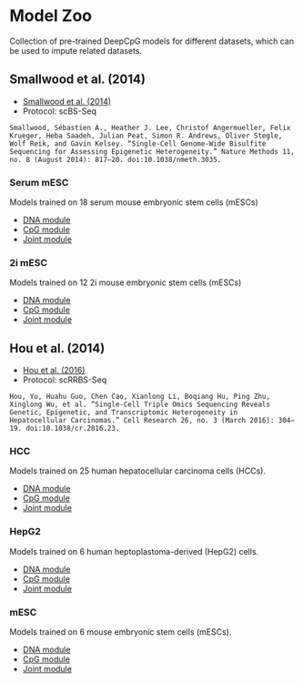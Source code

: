 # Model Zoo

Collection of pre-trained DeepCpG models for different datasets, which can be used to impute related datasets.



## Smallwood et al. (2014)

* [Smallwood et al. (2014)](http://www.nature.com/nmeth/journal/v11/n8/full/nmeth.3035.html)
* Protocol: scBS-Seq

```
Smallwood, Sébastien A., Heather J. Lee, Christof Angermueller, Felix Krueger, Heba Saadeh, Julian Peat, Simon R. Andrews, Oliver Stegle, Wolf Reik, and Gavin Kelsey. “Single-Cell Genome-Wide Bisulfite Sequencing for Assessing Epigenetic Heterogeneity.” Nature Methods 11, no. 8 (August 2014): 817–20. doi:10.1038/nmeth.3035.
```

### Serum mESC

Models trained on 18 serum mouse embryonic stem cells (mESCs)

* [DNA module](https://www.dropbox.com/s/e6taoie0t74zg4i/dna_model.zip?dl=0)
* [CpG module](https://www.dropbox.com/s/5pdsex4xcv6z6bf/cpg_model.zip?dl=0)
* [Joint module](https://www.dropbox.com/s/n25nhs4qtapszsg/joint_model.zip?dl=0)

### 2i mESC

Models trained on 12 2i mouse embryonic stem cells (mESCs)

* [DNA module](https://www.dropbox.com/s/yed3u6wj0pq7dov/dna_model.zip?dl=0)
* [CpG module](https://www.dropbox.com/s/tyfikejgvpn0d9f/cpg_model.zip?dl=0)
* [Joint module](https://www.dropbox.com/s/g8noaazzz2dpr0p/joint_model.zip?dl=0)



## Hou et al. (2014)

* [Hou et al. (2016)](http://www.nature.com/cr/journal/v26/n3/full/cr201623a.html)
* Protocol: scRRBS-Seq

```
Hou, Yu, Huahu Guo, Chen Cao, Xianlong Li, Boqiang Hu, Ping Zhu, Xinglong Wu, et al. “Single-Cell Triple Omics Sequencing Reveals Genetic, Epigenetic, and Transcriptomic Heterogeneity in Hepatocellular Carcinomas.” Cell Research 26, no. 3 (March 2016): 304–19. doi:10.1038/cr.2016.23.
```

### HCC

Models trained on 25 human hepatocellular carcinoma cells (HCCs).

* [DNA module](https://www.dropbox.com/s/p2q8m34u242abtp/dna_model.zip?dl=0)
* [CpG module](https://www.dropbox.com/s/695ai771c5ifzt8/cpg_model.zip?dl=0)
* [Joint module](https://www.dropbox.com/s/ql7cfoc1yu63xjv/joint_model.zip?dl=0)

### HepG2

Models trained on 6 human heptoplastoma-derived (HepG2) cells.

* [DNA module](https://www.dropbox.com/s/ql7cfoc1yu63xjv/joint_model.zip?dl=0)
* [CpG module](https://www.dropbox.com/s/y9tnkfdppxfm0r7/cpg_model.zip?dl=0)
* [Joint module](https://www.dropbox.com/s/7wbmmz98hsripdb/joint_model.zip?dl=0)

### mESC

Models trained on 6 mouse embryonic stem cells (mESCs).

* [DNA module](https://www.dropbox.com/s/7wbmmz98hsripdb/joint_model.zip?dl=0)
* [CpG module](https://www.dropbox.com/s/7wbmmz98hsripdb/joint_model.zip?dl=0)
* [Joint module](https://www.dropbox.com/s/7ybcw4jfoqg1f6l/joint_model.zip?dl=0)
